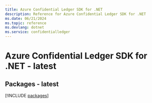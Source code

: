 ```yaml
---
title: Azure Confidential Ledger SDK for .NET
description: Reference for Azure Confidential Ledger SDK for .NET
ms.date: 06/21/2024
ms.topic: reference
ms.devlang: dotnet
ms.service: confidentialledger
---
```

# Azure Confidential Ledger SDK for .NET - latest
## Packages - latest
[!INCLUDE [packages](confidential-ledger-index.md)]